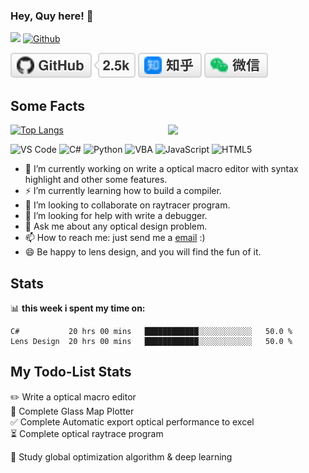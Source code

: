 ### Hey, Quy here! 👋    
![](https://img.shields.io/badge/Quy-OpticChaser-orange)
[![Github](https://img.shields.io/github/followers/ohtorii?label=Follow&style=social)](https://github.com/ohtorii)
<p align="left">  
	<a href="https://github.com/uamhforever"><img src="imgs/github.svg" alt="GitHub"></a>
	<a href="https://img.shields.io/github/followers/uamhforever?label=Follow&style=social" alt="GitHub"></a>
	<a href="https://www.zhihu.com/people/qu-yong-95"><img src="imgs/zhihu.svg" alt="知乎"></a>
	<a href="https://raw.githubusercontent.com/uamhforever/uamhforever/master/imgs/wechat-qr-code.jpg"><img src="imgs/wechat.svg" alt="微信"></a>	
</p>

## Some Facts
[![Top Langs](https://github-readme-stats.vercel.app/api/top-langs/?username=uamhforever)](https://github.com/anuraghazra/github-readme-stats)
[<img align="right" text="uamhforever's github stats" width="50%" src="https://github-readme-stats.vercel.app/api?username=uamhforever&show_icons=true">](https://metrics.lecoq.io/uamhforever?template=classic)

![VS Code](https://img.shields.io/badge/-VSCode-%23007ACC?style=flat-square&logo=visual-studio-code)
![C#](https://img.shields.io/badge/-CSharp-%23239120?style=flat-square&logo=csharp&logoColor=ffffff&labelColor=%23983DAD&color=%23983DAD)
![Python](https://img.shields.io/badge/-Python-%233776AB?style=flat-square&logo=python&logoColor=4B8BBE&labelColor=%233776ABC&color=%23646464)
![VBA](https://img.shields.io/badge/-VBA-%23217346?style=flat-square&logo=microsoftexcel&logoColor=ffffff&labelColor=%23217346&color=%23217346)
![JavaScript](https://img.shields.io/badge/-JavaScript-%23F7DF1C?style=flat-square&logo=javascript&logoColor=000000&labelColor=%23F7DF1C&color=%23FFCE5A)
![HTML5](https://img.shields.io/badge/-HTML5-%23E44D27?style=flat-square&logo=html5&logoColor=ffffff)

- 🔭 I’m currently working on write a optical macro editor with syntax highlight and other some features.
- ⚡ I’m currently learning how to build a compiler.
- 👯 I’m looking to collaborate on raytracer program.
- 🤔 I’m looking for help with write a debugger.
- 💬 Ask me about any optical design problem.
- 📫 How to reach me: just send me a [email](mailto:570744756@qq.com) :)
- 😄 Be happy to lens design, and you will find the fun of it.

## Stats

📊 **this week i spent my time on:**
<!--START_SECTION:waka-->
```text
C#           20 hrs 00 mins   ████████████░░░░░░░░░░░░   50.0 % 
Lens Design  20 hrs 00 mins   ████████████░░░░░░░░░░░░   50.0 %
```
<!--END_SECTION:waka-->

## My Todo-List Stats
<!-- TODO-IST:START -->
✏️  Write a optical macro editor          
🌸  Complete Glass Map Plotter           
✅  Complete Automatic export optical performance to excel          
⏳   Complete optical raytrace program

👊  Study global optimization algorithm & deep learning
<!-- TODO-IST:END -->

